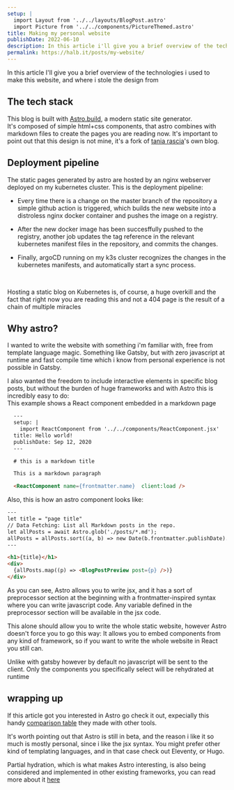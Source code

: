 ```yaml
---
setup: |
  import Layout from '../../layouts/BlogPost.astro'
  import Picture from '../../components/PictureThemed.astro'
title: Making my personal website
publishDate: 2022-06-10
description: In this article i'll give you a brief overview of the technologies i used to make this website, and where i stole the design from
permalink: https://halb.it/posts/my-website/
---
```



In this article I'll give you a brief overview of the technologies i used to make this website, and where i stole the design from

## The tech stack

This blog is built with [Astro.build](https://astro.build), a modern static site generator.<br/>
It's composed of simple html+css components, that astro combines with markdown files to create the pages you are
reading now. 
It's important to point out that this design is not mine, it's a fork of 
<a href="https://github.com/taniarascia/taniarascia.com">tania rascia</a>'s own blog.

## Deployment pipeline

The static pages generated by astro are hosted by an nginx webserver deployed on my kubernetes cluster.
This is the deployment pipeline:

- Every time there is a change on the master branch of the repository a simple github action is triggered,
 which builds the new website into a distroless nginx docker container and pushes the image on a registry.

- After the new docker image has been succesffully pushed to the registry, another job updates the tag reference in the 
relevant kubernetes manifest files in the repository, and commits the changes.

- Finally, argoCD running on my k3s cluster recognizes the changes in the kubernetes manifests, and automatically start a
sync process.

<Picture src="helloworld-generic" alt="a diagram of a CI/CD pipeline involving github actions, a docker registry, argoCD and kubernetes" />

<br/>

Hosting a static blog on Kubernetes is, of course, a huge overkill and the fact that right now you are reading this and not a 404
page is the result of a chain of multiple miracles

## Why astro?

I wanted to write the website with something i'm familiar with, free from template language magic.
Something like Gatsby, but with zero javascript at runtime and fast compile 
time which i know from personal experience is not possible in Gatsby.

I also wanted the freedom to include interactive elements in specific blog posts,
but without the burden of huge frameworks and with Astro this is incredibly
easy to do:<br/>
This example shows a React component embedded in a markdown page


```markdown
  ---
  setup: |
    import ReactComponent from '../../components/ReactComponent.jsx'
  title: Hello world!
  publishDate: Sep 12, 2020
  ---

  # this is a markdown title

  This is a markdown paragraph

  <ReactComponent name={frontmatter.name}  client:load />
```

Also, this is how an astro component looks like:


```html
---
let title = "page title"
// Data Fetching: List all Markdown posts in the repo.
let allPosts = await Astro.glob('./posts/*.md');
allPosts = allPosts.sort((a, b) => new Date(b.frontmatter.publishDate).valueOf() - new Date(a.frontmatter.publishDate).valueOf());
---

<h1>{title}</h1>
<div>
  {allPosts.map((p) => <BlogPostPreview post={p} />)}
</div>

```

As you can see, Astro allows you to write jsx, and it has a sort of preprocessor
section at the beginning with a frontmatter-inspired syntax where you can write
javascript code.
Any variable defined in the preprocessor section will be available in the jsx code.

This alone should allow you to write the whole static website, however Astro
doesn't force you to go this way: It allows you to embed components from any kind
of framework, so if you want to write the whole website in React you still can.

Unlike with gatsby however by default no javascript will be sent to the client.
Only the components you specifically select will be rehydrated at runtime

## wrapping up

If this article got you interested in Astro go check it out,
expecially this handy
[comparison table](https://docs.astro.build/en/comparing-astro-vs-other-tools/)
they made with other tools.

It's worth pointing out that Astro is still in beta, and the reason i like it so much
is mostly personal, since i like the jsx syntax. You might prefer
other kind of templating languages, and in that case check out Eleventy, or Hugo.

Partial hydration, which is what makes Astro interesting, is also 
being considered and implemented in other existing frameworks, you can read more
about it [here](https://ajcwebdev.com/what-is-partial-hydration-and-why-is-everyone-talking-about-it)


